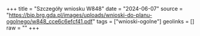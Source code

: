 +++
title = "Szczegóły wniosku W848"
date = "2024-06-07"
source = "https://bip.brg.gda.pl/images/uploads/wnioski-do-planu-ogolnego/w848_cce6c6efcf41.pdf"
tags = ["wnioski-ogolne"]
geolinks = []
raw = ""
+++




